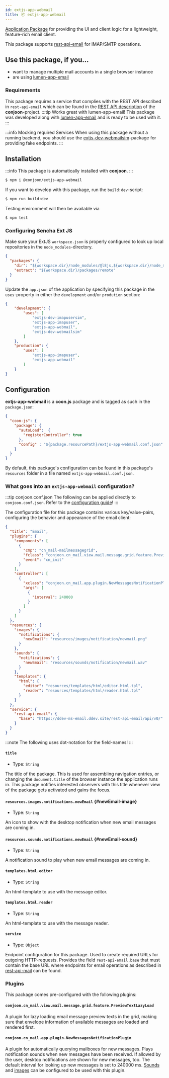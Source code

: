 ```yaml
---
id: extjs-app-webmail
title: 📦 extjs-app-webmail
---
```


[Application Package](/docs/packages/overview#application-packages) for providing the UI and client logic for a lightweight, feature-rich email client.

This package supports [rest-api-email](/docs/rest-api/rest-api-email) for IMAP/SMTP operations.

## Use this package, if you...
- want to manage multiple mail accounts in a single browser instance
- are using [lumen-app-email](docs/backends/lumen-app-email)

### Requirements
This package requires a service that complies with the REST API described in `rest-api-email` which can be found in the [REST API description](https://github.com/conjoon/rest-api-description) of the **conjoon**-project.
:::tip Works great with lumen-app-email!
This package was developed along with [lumen-app-email](/docs/backends/lumen-app-email) and is ready to be used with it.
:::

:::info Mocking required Services
When using this package without a running backend, you should use the [extjs-dev-webmailsim](extjs-dev-webmailsim)-package for providing fake endpoints.
:::


## Installation

:::info
This package is automatically installed with **conjoon**.
:::

```bash
$ npm i @conjoon/extjs-app-webmail
```

If you want to develop with this package, run the `build:dev`-script:
```bash
$ npm run build:dev
```
Testing environment will then be available via

```bash
$ npm test
```

### Configuring Sencha Ext JS
Make sure your ExtJS `workspace.json` is properly configured to look up local repositories in the `node_modules`-directory.

```json title=workspace.json
{
  "packages": {
    "dir": "${workspace.dir}/node_modules/@l8js,${workspace.dir}/node_modules/@conjoon,...",
    "extract": "${workspace.dir}/packages/remote"
  }
}
```

Update the `app.json` of the application by specifying this package in the `uses`-property in
either the `development` and/or `prodution` section:


```json title=app.json
{
    "development": {
        "uses": [
            "extjs-dev-imapusersim",
            "extjs-app-imapuser",
            "extjs-app-webmail",
            "extjs-dev-webmailsim"
        ]
    },
    "production": {
        "uses": [
            "extjs-app-imapuser",
            "extjs-app-webmail"
        ]
    }
}
```

## Configuration

**extjs-app-webmail** is a **coon.js** package and is tagged as such in the `package.json`:

```json
{
  "coon-js": {
    "package": {
      "autoLoad":  {
        "registerController": true
      },
      "config" : "${package.resourcePath}/extjs-app-webmail.conf.json"
    }
  }
}
```

By default, this package's configuration can be found in this package's `resources` folder in a file named `extjs-app-webmail.conf.json`.

### What goes into an `extjs-app-webmail` configuration?

:::tip conjoon.conf.json
The following can be applied directly to `conjoon.conf.json`. Refer to the [configuration guide](/docs/configuration#package-configurations)!
:::

The configuration file for this package contains various key/value-pairs, configuring the behavior
and appearance of the email client:

```json
{
  "title": "Email",
  "plugins": {
    "components": [
      {
        "cmp": "cn_mail-mailmessagegrid",
        "fclass": "conjoon.cn_mail.view.mail.message.grid.feature.PreviewTextLazyLoad",
        "event": "cn_init"
      }
    ],
    "controller": [
      {
        "xclass": "conjoon.cn_mail.app.plugin.NewMessagesNotificationPlugin",
        "args": [
          {
            "interval": 240000
          }
        ]
      }
    ]
  },
  "resources": {
    "images": {
      "notifications": {
        "newEmail": "resources/images/notification/newmail.png"
      }
    },
    "sounds": {
      "notifications": {
        "newEmail": "resources/sounds/notification/newmail.wav"
      }
    },
    "templates": {
      "html": {
        "editor": "resources/templates/html/editor.html.tpl",
        "reader": "resources/templates/html/reader.html.tpl"
      }
    }
  },
  "service": {
    "rest-api-email": {
      "base": "https://ddev-ms-email.ddev.site/rest-api-email/api/v0/"
    }
  }
}
```

:::note 
The following uses dot-notation for the field-names!
:::

#### `title` 
 - Type: `String`

The title of the package. This is used for assembling navigation entries, or changing the `document.title` of the browser instance the application runs in. This package notifies interested observers with this title whenever view of the package gets activated and gains the focus.
 
#### `resources.images.notifications.newEmail` {#newEmail-image}
 - Type: `String`

An icon to show with the desktop notification when new email messages are coming in.
  
#### `resources.sounds.notifications.newEmail` {#newEmail-sound}
 - Type: `String` 

A notification sound to play when new email messages are coming in.

####  `templates.html.editor`
 - Type: `String`

An html-template to use with the message editor.
 
#### `templates.html.reader` 
 - Type: `String` 

An html-template to use with the message reader.

#### `service`
- Type: `Object`

Endpoint configuration for this package. Used to create required URLs for outgoing HTTP-requests. Provides the field `rest-api-email.base` that must contain the base URL where endpoints for email operations as described in [rest-api-mail](/docs/rest-api/rest-api-email) can be found.

### Plugins
This package comes pre-configured with the following plugins:

#### `conjoon.cn_mail.view.mail.message.grid.feature.PreviewTextLazyLoad` 
A plugin for lazy loading email message preview texts in the grid, making sure that envelope information of available messages are loaded and rendered first.

#### `conjoon.cn_mail.app.plugin.NewMessagesNotificationPlugin` 
A plugin for automatically querying mailboxes for new messages. Plays notification sounds when new messages have been received. If allowed by the user, desktop notifications are shown for new messages, too. The default interval for looking up new messages is set to 240000 ms. [Sounds](#newEmail-sound) and [images](#newEmail-image) can be configured to be used with this plugin.

